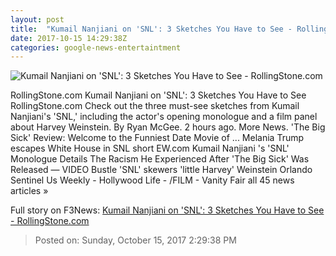 ```yaml
---
layout: post
title:  "Kumail Nanjiani on 'SNL': 3 Sketches You Have to See - RollingStone.com"
date: 2017-10-15 14:29:38Z
categories: google-news-entertaintment
---
```


![Kumail Nanjiani on 'SNL': 3 Sketches You Have to See - RollingStone.com](http://img.wennermedia.com/social/gettyimages-861462996-4ab4bff4-8acd-4b1a-8ead-49ea3bade4da.jpg)

RollingStone.com Kumail Nanjiani on 'SNL': 3 Sketches You Have to See RollingStone.com Check out the three must-see sketches from Kumail Nanjiani's 'SNL,' including the actor's opening monologue and a film panel about Harvey Weinstein. By Ryan McGee. 2 hours ago. More News. 'The Big Sick' Review: Welcome to the Funniest Date Movie of ... Melania Trump escapes White House in SNL short EW.com Kumail Nanjiani 's 'SNL' Monologue Details The Racism He Experienced After 'The Big Sick' Was Released — VIDEO Bustle 'SNL' skewers 'little Harvey' Weinstein Orlando Sentinel Us Weekly - Hollywood Life - /FILM - Vanity Fair all 45 news articles »


Full story on F3News: [Kumail Nanjiani on 'SNL': 3 Sketches You Have to See - RollingStone.com](http://www.f3nws.com/n/KCBrQD)

> Posted on: Sunday, October 15, 2017 2:29:38 PM
